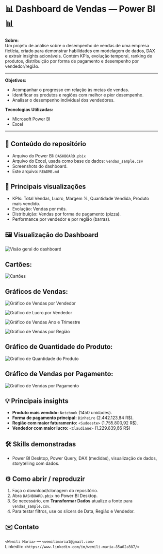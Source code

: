 # 📊 Dashboard de Vendas — Power BI 📊

**Sobre:**  
Um projeto de análise sobre o desempenho de vendas de uma empresa fictícia, criado para demonstrar habilidades em modelagem de dados, DAX e extrair insights acionáveis. Contém KPIs, evolução temporal, ranking de produtos, distribuição por forma de pagamento e desempenho por vendedor/região. 

---
**Objetivos:**
* Acompanhar o progresso em relação às metas de vendas.
* Identificar os produtos e regiões com melhor e pior desempenho.
* Analisar o desempenho individual dos vendedores.

**Tecnologias Utilizadas:**
* Microsoft Power BI
* Excel

---
## 🔎 Conteúdo do repositório
-  Arquivo do Power BI: `DASHBOARD.pbix`  
-  Arquivo do Excel, usada como base de dados: `vendas_sample.csv` 
- Screenshots do dashboard.
- Este arquivo: `README.md`

## 🧭 Principais visualizações
- KPIs: Total Vendas, Lucro, Margem %, Quantidade Vendida, Produto mais vendido.  
- Evolução: Vendas por mês.
- Distribuição: Vendas por forma de pagamento (pizza).  
- Performance por vendedor e por região (barras).


## 🖼️ Visualização do Dashboard
![Visão geral do dashboard](overview.png) 
## Cartões:
![Cartões](kips.png)
## Gráficos de Vendas:
![Gráfico de Vendas por Vendedor](TotaldeVendasporVendedor.png)

![Gráfico de Lucro por Vendedor](LucroporVendedor.png)

![Gráfico de Vendas Ano e Trimestre](TotalVendasporAnoeTrimestre.png)


![Gráfico de Vendas por Região](TotalVendasporRegião.png)
## Gráfico de Quantidade do Produto:
![Gráfico de Quantidade do Produto](Somadequantidadeporprodut.png)
## Gráfico de Vendas por Pagamento:
![Gráfico de Vendas por Pagamento](TotalVendasporPagamento.png)

## 💡 Principais insights
- **Produto mais vendido:** `Notebook` (1450 unidades).  
- **Forma de pagamento principal:** `Dinheiro` (2.442.123,84 R$).  
- **Região com maior faturamento:** `<Sudoeste>` (1.755.800,92 R$).
- **Vendedor com maior lucro:** `<Claudiane>` (1.229.839,66 R$) 

 ## 🛠 Skills demonstradas
- Power BI Desktop, Power Query, DAX (medidas), visualização de dados, storytelling com dados.

## ⚙️ Como abrir / reproduzir
1. Faça o download/clonagem do repositório.  
2. Abra `DASHBOARD.pbix` no Power BI Desktop.  
3. Se necessário, em **Transformar Dados** atualize a fonte para `vendas_sample.csv`.  
4. Para testar filtros, use os slicers de Data, Região e Vendedor.

## ✉️ Contato
`<Wemili Maria>` — `<wemilimaria1@gmail.com>`  
LinkedIn: `<https://www.linkedin.com/in/wemili-maria-85a02a387/>`

